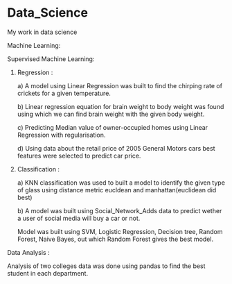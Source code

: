 # Data_Science
My work in data science

Machine Learning: 

Supervised Machine Learning: 
1) Regression : 

   a) A model using Linear Regression was built to find the chirping rate of crickets for a given temperature.

   b) Linear regression equation for brain weight to body weight was found using which we can find brain weight with the given body weight.
    
   c) Predicting Median value of owner-occupied homes using Linear Regression with regularisation.
   
   d) Using data about the retail price of 2005 General Motors cars best features were selected to predict car price.

2) Classification :

    a) KNN classification was used to built a model to identify the given type of glass using distance metric eucldean and manhattan(euclidean did best)
    
    b) A model was built using Social_Network_Adds data to predict wether a user of social media will buy a car or not.
       
      Model was built using SVM, Logistic Regression, Decision tree, Random Forest, Naive Bayes, out which Random Forest gives the best model.
      
      
      
Data Analysis : 

  Analysis of two colleges data was done using pandas to find the best student in each department.
   
   
